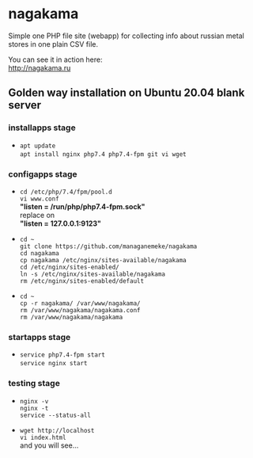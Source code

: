 # nagakama

Simple one PHP file site (webapp) for collecting
info about russian metal stores in one plain CSV file.

You can see it in action here:  
http://nagakama.ru

## Golden way installation on Ubuntu 20.04 blank server

### installapps stage

- `apt update`  
    `apt install nginx php7.4 php7.4-fpm git vi wget`

### configapps stage

- `cd /etc/php/7.4/fpm/pool.d`  
    `vi www.conf`  
    **"listen = /run/php/php7.4-fpm.sock"**  
    replace on  
    **"listen = 127.0.0.1:9123"**

- `cd ~`  
    `git clone https://github.com/managanemeke/nagakama`  
    `cd nagakama`  
    `cp nagakama /etc/nginx/sites-available/nagakama`  
    `cd /etc/nginx/sites-enabled/`  
    `ln -s /etc/nginx/sites-available/nagakama`  
    `rm /etc/nginx/sites-enabled/default`

- `cd ~`  
    `cp -r nagakama/ /var/www/nagakama/`  
    `rm /var/www/nagakama/nagakama.conf`  
    `rm /var/www/nagakama/nagakama`

### startapps stage

- `service php7.4-fpm start`  
    `service nginx start`

### testing stage

- `nginx -v`  
    `nginx -t`  
    `service --status-all`

- `wget http://localhost`  
    `vi index.html`  
    and you will see...